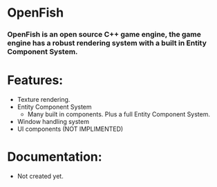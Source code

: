 # OpenFish
### OpenFish is an open source C++ game engine, the game engine has a robust rendering system with a built in Entity Component System.

# Features:
- Texture rendering.
- Entity Component System
  - Many built in components. Plus a full Entity Component System.
- Window handling system
- UI components (NOT IMPLIMENTED)

# Documentation:
- Not created yet.
